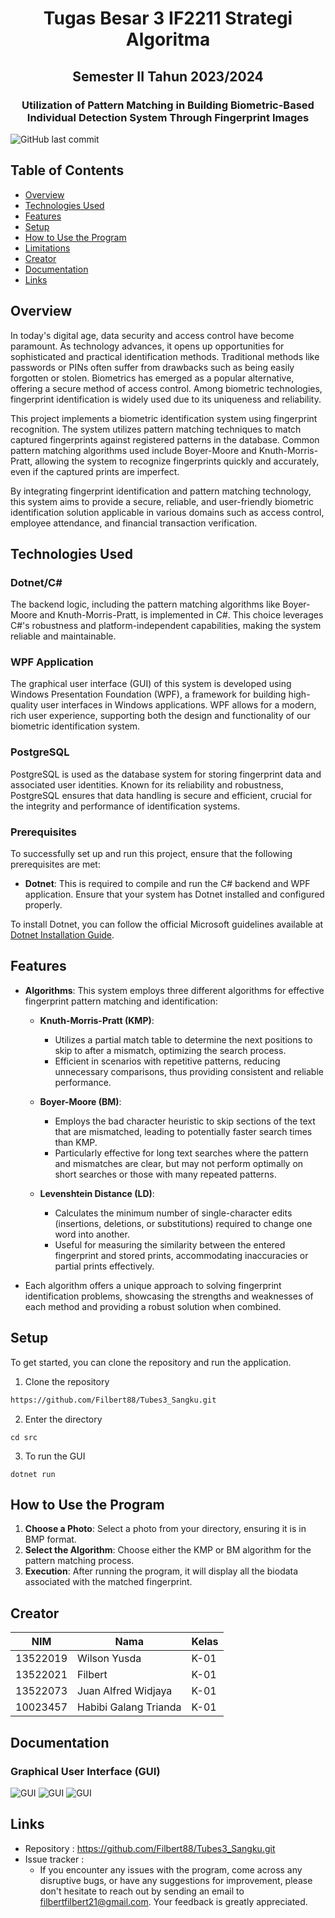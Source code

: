 
<h1 align="center">Tugas Besar 3 IF2211 Strategi Algoritma</h1>
<h2 align="center">Semester II Tahun 2023/2024</h2>
<h3 align="center">Utilization of Pattern Matching in Building Biometric-Based Individual Detection System Through Fingerprint Images</h3>

![GitHub last commit](https://img.shields.io/github/last-commit/Filbert88/Tucil3_13522021)

## Table of Contents
* [Overview](#Overview)
* [Technologies Used](#technologies-used)
* [Features](#features)
* [Setup](#setup)
* [How to Use the Program](#how-to-use-program)
* [Limitations](#limitations)
* [Creator](#creator)
* [Documentation](#documentation)
* [Links](#links)

## Overview
In today's digital age, data security and access control have become paramount. As technology advances, it opens up opportunities for sophisticated and practical identification methods. Traditional methods like passwords or PINs often suffer from drawbacks such as being easily forgotten or stolen. Biometrics has emerged as a popular alternative, offering a secure method of access control. Among biometric technologies, fingerprint identification is widely used due to its uniqueness and reliability.

This project implements a biometric identification system using fingerprint recognition. The system utilizes pattern matching techniques to match captured fingerprints against registered patterns in the database. Common pattern matching algorithms used include Boyer-Moore and Knuth-Morris-Pratt, allowing the system to recognize fingerprints quickly and accurately, even if the captured prints are imperfect.

By integrating fingerprint identification and pattern matching technology, this system aims to provide a secure, reliable, and user-friendly biometric identification solution applicable in various domains such as access control, employee attendance, and financial transaction verification.

## Technologies Used
### Dotnet/C#
The backend logic, including the pattern matching algorithms like Boyer-Moore and Knuth-Morris-Pratt, is implemented in C#. This choice leverages C#'s robustness and platform-independent capabilities, making the system reliable and maintainable.

### WPF Application
The graphical user interface (GUI) of this system is developed using Windows Presentation Foundation (WPF), a framework for building high-quality user interfaces in Windows applications. WPF allows for a modern, rich user experience, supporting both the design and functionality of our biometric identification system.

### PostgreSQL
PostgreSQL is used as the database system for storing fingerprint data and associated user identities. Known for its reliability and robustness, PostgreSQL ensures that data handling is secure and efficient, crucial for the integrity and performance of identification systems.

### Prerequisites
To successfully set up and run this project, ensure that the following prerequisites are met:
- **Dotnet**: This is required to compile and run the C# backend and WPF application. Ensure that your system has Dotnet installed and configured properly.

To install Dotnet, you can follow the official Microsoft guidelines available at [Dotnet Installation Guide](https://dotnet.microsoft.com/en-us/download).

## Features
- **Algorithms**: This system employs three different algorithms for effective fingerprint pattern matching and identification:
  - **Knuth-Morris-Pratt (KMP)**:
    - Utilizes a partial match table to determine the next positions to skip to after a mismatch, optimizing the search process.
    - Efficient in scenarios with repetitive patterns, reducing unnecessary comparisons, thus providing consistent and reliable performance.

  - **Boyer-Moore (BM)**:
    - Employs the bad character heuristic to skip sections of the text that are mismatched, leading to potentially faster search times than KMP.
    - Particularly effective for long text searches where the pattern and mismatches are clear, but may not perform optimally on short searches or those with many repeated patterns.

  - **Levenshtein Distance (LD)**:
    - Calculates the minimum number of single-character edits (insertions, deletions, or substitutions) required to change one word into another.
    - Useful for measuring the similarity between the entered fingerprint and stored prints, accommodating inaccuracies or partial prints effectively.

- Each algorithm offers a unique approach to solving fingerprint identification problems, showcasing the strengths and weaknesses of each method and providing a robust solution when combined.

## Setup
To get started, you can clone the repository and run the application.

1. Clone the repository
```bash
https://github.com/Filbert88/Tubes3_Sangku.git
``` 
2. Enter the directory
```
cd src
```

3. To run the GUI
```
dotnet run
```

## How to Use the Program
1. **Choose a Photo**: Select a photo from your directory, ensuring it is in BMP format.
2. **Select the Algorithm**: Choose either the KMP or BM algorithm for the pattern matching process.
3. **Execution**: After running the program, it will display all the biodata associated with the matched fingerprint.
  
## Creator
| NIM      | Nama    | Kelas |
| -------- | ------- | ----- |
| 13522019 | Wilson Yusda | K-01  |
| 13522021 | Filbert | K-01  |
| 13522073 | Juan Alfred Widjaya | K-01  |
| 10023457 | Habibi Galang Trianda | K-01  |

## Documentation
### Graphical User Interface (GUI)
![GUI](./test/img/1.png)
![GUI](./test/img/2.png)
![GUI](./test/img/3.png)

## Links
- Repository : https://github.com/Filbert88/Tubes3_Sangku.git
- Issue tracker :
  - If you encounter any issues with the program, come across any disruptive bugs, or have any suggestions for improvement, please don't hesitate to reach out by sending an email to filbertfilbert21@gmail.com. Your feedback is greatly appreciated.
